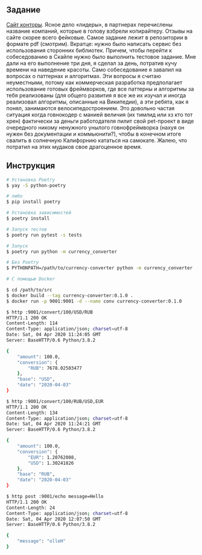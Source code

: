 ## Задание

[Сайт конторы](http://qmobi.agency). Ясное дело «лидеры», в партнерах перечислены название компаний, которые в голову взбрели копирайтеру. Отзывы на сайте скорее всего фейковые. Самое задание лежит в репозитории в формате pdf (смотрим). Вкратце: нужно было написать сервис без использования сторонних библиотек. Причем, чтобы перейти к собеседованию в Скайпе нужно было выполнить тестовое задание. Мне дали на его выполнение три дня, я сделал за день, потратив кучу времени на наведение красоты. Само собеседование я завалил на вопросах о паттернах и алгоритмах. Эти вопросы я считаю неуместными, потому как коммерческая разработка предполагает использование готовых фреймворков, где все паттерны и алгоритмы за тебя реализованы (для общего развития я все же их изучал и иногда реализовал алгоритмы, описанные на Википедии), а эти ребята, как я понял, занимаются велосипедостроением. Это довольно частая ситуация когда говнокодер с манией величия (их тимлид или хз кто тот хрен) фактически за деньги работодателя пилит свой pet-проект в виде очередного никому ненужного унылого говнофреймворка (нахуя он нужен без документации и коммьюнити?), чтобы в конечном итоге свалить в солнечную Калифорнию кататься на самокате. Жалею, что потратил на этих мудаков свое драгоценное время.

## Инструкция

```zsh
# Установка Poetry
$ yay -S python-poetry

# либо
$ pip install poetry

# Установка зависимостей
$ poetry install

# Запуск тестов
$ poetry run pytest -s tests

# Запуск
$ poetry run python -m currency_converter

# Без Poetry
$ PYTHONPATH=/path/to/currency-converter python -m currency_converter

# С помощью Docker

$ cd /path/to/src
$ docker build --tag currency-converter:0.1.0 .
$ docker run -p 9001:9001 -d --name conv currency-converter:0.1.0

$ http :9001/convert/100/USD/RUB
HTTP/1.1 200 OK
Content-Length: 114
Content-Type: application/json; charset=utf-8
Date: Sat, 04 Apr 2020 11:24:05 GMT
Server: BaseHTTP/0.6 Python/3.8.2

{
    "amount": 100.0,
    "conversion": {
        "RUB": 7678.02503477
    },
    "base": "USD",
    "date": "2020-04-03"
}

$ http :9001/convert/100/RUB/USD,EUR
HTTP/1.1 200 OK
Content-Length: 134
Content-Type: application/json; charset=utf-8
Date: Sat, 04 Apr 2020 11:24:21 GMT
Server: BaseHTTP/0.6 Python/3.8.2

{
    "amount": 100.0,
    "conversion": {
        "EUR": 1.20762008,
        "USD": 1.30241826
    },
    "base": "RUB",
    "date": "2020-04-03"
}

$ http post :9001/echo message=Hello
HTTP/1.1 200 OK
Content-Length: 24
Content-Type: application/json; charset=utf-8
Date: Sat, 04 Apr 2020 12:07:50 GMT
Server: BaseHTTP/0.6 Python/3.8.2

{
    "message": "olleH"
}
```
